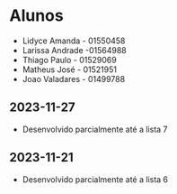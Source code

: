 # Alunos

* Lidyce Amanda - 01550458
* Larissa Andrade -01564988
* Thiago Paulo - 01529069
* Matheus José - 01521951
* Joao Valadares - 01499788

## 2023-11-27

* Desenvolvido parcialmente até a lista 7

## 2023-11-21

* Desenvolvido parcialmente até a lista 6
